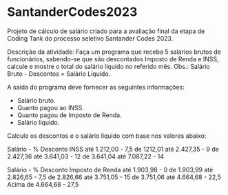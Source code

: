 # SantanderCodes2023
Projeto de cálculo de salário criado para a avaliação final da etapa de Coding Tank do processo seletivo Santander Codes 2023.

Descrição da atividade:
Faça um programa que receba 5 salários brutos de funcionários, sabendo-se que são descontados Imposto de Renda e INSS, calcule e mostre o total do salário líquido no referido mês. Obs.: Salário Bruto - Descontos = Salário Líquido.

A saída do programa deve fornecer as seguintes informações:
  - Salário bruto.
  - Quanto pagou ao INSS.
  - Quanto pagou de Imposto de Renda.
  - Salário líquido.

Calcule os descontos e o salário líquido com base nos valores abaixo:

Salário	                  -   % Desconto INSS
até 1.212,00	            -        7,5
de 1212,01 até 2.427,35   -        	9
de 2.427,36 até 3.641,03  -         12
de 3.641,04 até 7.087,22  -       	14

Salário	                 -  % Desconto Imposto de Renda
até 1.903,98	           -               0
de 1.903,99 até 2.826,65 -            	7,5
de 2.826,66 até 3.751,05 -            	15
de 3.751,06 até 4.664,68 -           	 22,5
Acima de 4.664,68	       -             27,5
